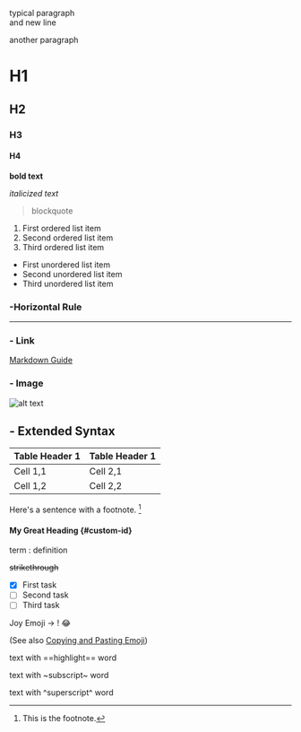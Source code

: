 typical paragraph  
and new line

another paragraph

# H1

## H2

### H3

#### H4

**bold text**  

*italicized text*  

> blockquote  

1. First ordered list item
2. Second ordered list item
3. Third ordered list item

- First unordered list item
- Second unordered list item
- Third unordered list item

### -Horizontal Rule

---

### - Link

[Markdown Guide](https://www.markdownguide.org)

### - Image

![alt text](https://www.markdownguide.org/assets/images/tux.png)

## - Extended Syntax

| Table Header 1 | Table Header 1 |
| -------------- | -------------- |
| Cell 1,1 | Cell 2,1 |
| Cell 1,2 | Cell 2,2 |

Here's a sentence with a footnote. [^1]

[^1]: This is the footnote.

#### My Great Heading {#custom-id}

term
: definition

~~strikethrough~~

- [x] First task
- [ ] Second task
- [ ] Third task

Joy Emoji -> ! :joy:

(See also [Copying and Pasting Emoji](https://www.markdownguide.org/extended-syntax/#copying-and-pasting-emoji))

text with ==highlight== word

text with ~subscript~ word

text with ^superscript^ word